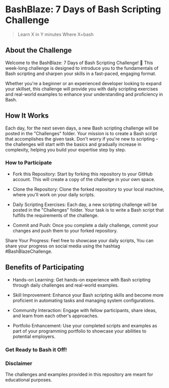 # BashBlaze: 7 Days of Bash Scripting Challenge

> Learn X in Y minutes
> Where X=bash

## About the Challenge

Welcome to the BashBlaze: 7 Days of Bash Scripting Challenge! 🚀 This week-long challenge is designed to introduce you to the fundamentals of Bash scripting and sharpen your skills in a fast-paced, engaging format.

Whether you're a beginner or an experienced developer looking to expand your skillset, this challenge will provide you with daily scripting exercises and real-world examples to enhance your understanding and proficiency in Bash.

## How It Works

Each day, for the next seven days, a new Bash scripting challenge will be posted in the "Challenges" folder. Your mission is to create a Bash script that accomplishes the given task. Don't worry if you're new to scripting – the challenges will start with the basics and gradually increase in complexity, helping you build your expertise step by step.

### How to Participate

- Fork this Repository: Start by forking this repository to your GitHub account. This will create a copy of the challenge in your own space.

- Clone the Repository: Clone the forked repository to your local machine, where you'll work on your daily scripts.

- Daily Scripting Exercises: Each day, a new scripting challenge will be posted in the "Challenges" folder. Your task is to write a Bash script that fulfills the requirements of the challenge.

- Commit and Push: Once you complete a daily challenge, commit your changes and push them to your forked repository.

Share Your Progress: Feel free to showcase your daily scripts, You can share your progress on social media using the hashtag #BashBlazeChallenge.

## Benefits of Participating

- Hands-on Learning: Get hands-on experience with Bash scripting through daily challenges and real-world examples.

- Skill Improvement: Enhance your Bash scripting skills and become more proficient in automating tasks and managing system configurations.

- Community Interaction: Engage with fellow participants, share ideas, and learn from each other's approaches.

- Portfolio Enhancement: Use your completed scripts and examples as part of your programming portfolio to showcase your abilities to potential employers.

### Get Ready to Bash it Off!

### Disclaimer

The challenges and examples provided in this repository are meant for educational purposes.
